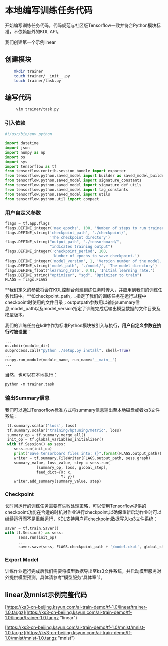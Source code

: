 # 本地编写训练任务代码

开始编写训练任务代码，代码规范与社区版Tensorflow一致并符合Python模块标准，不依赖额外的KDL API。

我们创建第一个示例linear

## 创建模块

```bash
    mkdir trainer
    touch trainer/__init__.py
    touch trainer/task.py
```

## 编写代码

```bash
     vim trainer/task.py
```

### 引入依赖

```py
#!/usr/bin/env python

import datetime
import json
import numpy as np
import os
import sys
import tensorflow as tf
from tensorflow.contrib.session_bundle import exporter
from tensorflow.python.saved_model import builder as saved_model_builder
from tensorflow.python.saved_model import signature_constants
from tensorflow.python.saved_model import signature_def_utils
from tensorflow.python.saved_model import tag_constants
from tensorflow.python.saved_model import utils
from tensorflow.python.util import compact
```

### 用户自定义参数

```py
flags = tf.app.flags
flags.DEFINE_integer('max_epochs', 100, 'Number of steps to run trainer.')
flags.DEFINE_string('checkpoint_path', './checkpoint/',
                    'The checkpoint directory')
flags.DEFINE_string("output_path", "./tensorboard/",
                    "indicates training output")
flags.DEFINE_integer('checkpoint_period', 100,
                     'Number of epochs to save checkpoint.')
flags.DEFINE_integer('model_version', 1, 'Version number of the model.')
flags.DEFINE_string('model_path', './model/', 'The model directory')
flags.DEFINE_float('learning_rate', 0.01, 'Initial learning rate.')
flags.DEFINE_string("optimizer", "sgd", "Optimizer to train")
FLAGS = flags.FLAGS
```

**我们定义的参数将会在KDL控制台创建训练任务时传入，并应用到我们的训练任务代码中。**如checkpoint_path，_指定了我们的训练任务在运行过程中checkpoint时使用的文件目录；outputpath参数用以输出summary信息;model\_path以及model\_version指定了训练完成后输出模型数据的文件目录及模型版本。

我们的训练任务在kdl中作为标准Python模块被引入与执行，**用户自定义参数在执行时被设置**：

```py
...
os.chdir(module_dir)
subprocess.call("python ./setup.py install", shell=True)
...
runpy.run_module(module_name, run_name="__main__")
...
```

当然，也可以在本地执行：

```
python -m trainer.task
```

### 输出Summary信息

我们可以通过Tensorflow标准方式将summary信息输出至本地磁盘或者ks3文件系统：

```py
 tf.summary.scalar('loss', loss)
 tf.summary.scalar('training/hptuning/metric', loss)
 summary_op = tf.summary.merge_all()
 init_op = tf.global_variables_initializer()
 with tf.Session() as sess:
    sess.run(init_op)
    print("Save tensorboard files into: {}".format(FLAGS.output_path))
    writer = tf.summary.FileWriter(FLAGS.output_path, sess.graph)
    summary_value, loss_value, step = sess.run(
              [summary_op, loss, global_step],
              feed_dict={X: x,
                         Y: y})
    writer.add_summary(summary_value, step)
```

### Checkpoint

长时间运行的训练任务需要有失败处理策略，可以使用Tensorflow提供的checkpoint功能在合适的时机对作业进行checkpoint,以确保重新启动作业时可以继续运行而不是重新运行，KDL支持用户将checkpoint数据写入ks3文件系统：

```py
saver = tf.train.Saver()
with tf.Session() as sess:
      sess.run(init_op)
      ...
      saver.save(sess, FLAGS.checkpoint_path + '/model.ckpt', global_step=i)
```

### Export Model

训练作业运行完成后我们需要将模型数据导出至ks3文件系统，并启动模型服务对外提供模型预测。具体请参考“模型服务”具体章节。

## linear及mnist示例完整代码

[https://ks3-cn-beijing.ksyun.com/ai-train-demo/tf-1.0/linear/trainer-1.0.tar.gz](https://ks3-cn-beijing.ksyun.com/ai-train-demo/tf-1.0/linear/trainer-1.0.tar.gz "linear")

[https://ks3-cn-beijing.ksyun.com/ai-train-demo/tf-1.0/mnist/mnist-1.0.tar.gz](https://ks3-cn-beijing.ksyun.com/ai-train-demo/tf-1.0/mnist/mnist-1.0.tar.gz "mnist")

